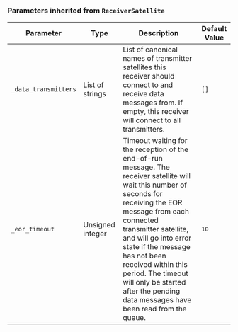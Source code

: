 <!-- markdownlint-disable MD041 -->
### Parameters inherited from `ReceiverSatellite`

| Parameter | Type | Description | Default Value |
|-----------|------|-------------|---------------|
| `_data_transmitters` | List of strings | List of canonical names of transmitter satellites this receiver should connect to and receive data messages from. If empty, this receiver will connect to all transmitters. | `[]` |
| `_eor_timeout` | Unsigned integer | Timeout waiting for the reception of the end-of-run message. The receiver satellite will wait this number of seconds for receiving the EOR message from each connected transmitter satellite, and will go into error state if the message has not been received within this period. The timeout will only be started after the pending data messages have been read from the queue. | `10` |
